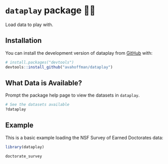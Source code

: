 
<!-- README.md is generated from README.Rmd. Please edit that file -->

# `dataplay` package 🤸‍♂️

<!-- badges: start -->
<!-- badges: end -->

Load data to play with.

## Installation

You can install the development version of dataplay from
[GitHub](https://github.com/) with:

``` r
# install.packages("devtools")
devtools::install_github("avahoffman/dataplay")
```

## What Data is Available?

Prompt the package help page to view the datasets in `dataplay`.

``` r
# See the datasets available
?dataplay
```

## Example

This is a basic example loading the NSF Survey of Earned Doctorates
data:

``` r
library(dataplay)

doctorate_survey
```
